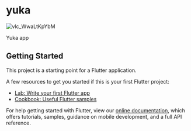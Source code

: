 # yuka

![vlc_WwaLtKpYbM](https://user-images.githubusercontent.com/47738956/125201602-2894ff80-e270-11eb-9c2b-be752a17517a.png)

Yuka app

## Getting Started

This project is a starting point for a Flutter application.

A few resources to get you started if this is your first Flutter project:

- [Lab: Write your first Flutter app](https://flutter.dev/docs/get-started/codelab)
- [Cookbook: Useful Flutter samples](https://flutter.dev/docs/cookbook)

For help getting started with Flutter, view our
[online documentation](https://flutter.dev/docs), which offers tutorials,
samples, guidance on mobile development, and a full API reference.
